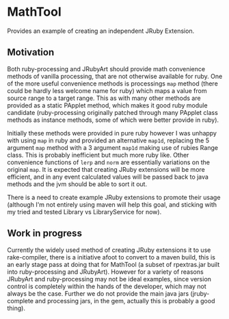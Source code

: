 # MathTool
Provides an example of creating an independent JRuby Extension.  

## Motivation
Both ruby-processing and JRubyArt should provide math convenience methods of vanilla processing, that are not otherwise available for ruby. One of the more useful convenience methods is processings `map` method (there could be hardly less welcome name for ruby) which maps a value from source range to a target range. This as with many other methods are provided as a static PApplet method, which makes it good ruby module candidate (ruby-processing originally patched through many PApplet class methods as instance methods, some of which were better provide in ruby). 

Initially these methods were provided in pure ruby however I was unhappy with using `map` in ruby and provided an alternative `map1d`, replacing the 5 argument `map` method with a 3 argument `map1d` making use of rubies Range class. This is probably inefficient but much more ruby like. Other convenience functions of `lerp` and `norm` are essentially 
variations on the original `map`. It is expected that creating JRuby extensions will be more efficient, and in any event calculated values will be passed back to java methods and the jvm should be able to sort it out.

There is a need to create example JRuby extensions to promote their usage (although I'm not entirely using maven will help this goal, and sticking with my tried and tested Library vs LibraryService for now).

## Work in progress
Currently the widely used method of creating JRuby extensions it to use rake-compiler, there is a initiative afoot to convert to a maven build, this is an early stage pass at doing that for MathTool (a subset of rpextras.jar built into ruby-processing and JRubyArt). However for a variety of reasons JRubyArt and ruby-processing may not be ideal examples, since version control is completely within the hands of the developer, which may not always be the case. Further we do not provide the main java jars (jruby-complete and processing jars, in the gem, actually this is probably a good thing).
